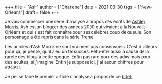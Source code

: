 +++
title = "Ash"
author = ["Charlène"]
date = 2021-03-30
tags = ["New-Orleans"]
draft = false
+++

Je vais commencer une série d'analyse à propos des écrits de [Ashley Morris](https://ashleymorris.typepad.com/ashley_morris_the_blog/).
Ash est un blogger des années 2000 qui vivaient à la Nouvelle-Orléans et qui s'est fait
connaître pour ses célebres coup de gueule. Son personnage a été repris dans la série [Treme](https://fr.wikipedia.org/wiki/Treme).

Les articles d'Ash Morris ne sont vraiment pas consensuels. C'est d'ailleurs pour ça, je pense,
qu'il a eu un tel succès. Petu-être aussi à cause de la rareté des blogs à cette époque. Enfin
pas rare pour des ados mais pour des adultes, si j'imagine. Enfin je suppose ici, j'ai aucun chiffres
pour attester.

Je pense faire le premier article d'analyse à propos de ce [billet.](https://ashleymorris.typepad.com/ashley_morris_the_blog/2005/12/rip_tulane_comp.html)
